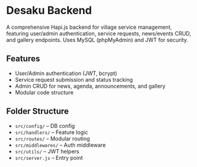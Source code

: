 # Desaku Backend

A comprehensive Hapi.js backend for village service management, featuring user/admin authentication, service requests, news/events CRUD, and gallery endpoints. Uses MySQL (phpMyAdmin) and JWT for security.

## Features
- User/Admin authentication (JWT, bcrypt)
- Service request submission and status tracking
- Admin CRUD for news, agenda, announcements, and gallery
- Modular code structure

## Folder Structure
- `src/config/` – DB config
- `src/handlers/` – Feature logic
- `src/routes/` – Modular routing
- `src/middlewares/` – Auth middleware
- `src/utils/` – JWT helpers
- `src/server.js` – Entry point
